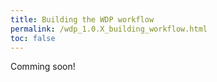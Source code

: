 ```yaml
---
title: Building the WDP workflow
permalink: /wdp_1.0.X_building_workflow.html
toc: false
---
```


Comming soon!
